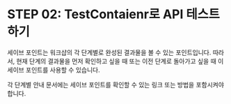 # STEP 02: TestContaienr로 API 테스트하기

세이브 포인트는 워크샵의 각 단계별로 완성된 결과물을 볼 수 있는 포인트입니다. 따라서, 현재 단계의 결과물을 먼저 확인하고 싶을 때 또는 이전 단계로 돌아가고 싶을 때 이 세이브 포인트를 사용할 수 있습니다.

각 단계별 안내 문서에는 세이브 포인트를 확인할 수 있는 링크 또는 방법을 포함시켜야 합니다.
